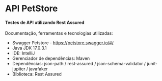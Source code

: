 # API PetStore
#### Testes de API utilizando Rest Assured

Documentação, ferramentas e tecnologias utilizadas:
- Swagger Petstore - https://petstore.swagger.io/#/
- Java JDK 17.0.3.1
- IDE: IntelliJ
- Gerenciador de dependências: Maven 
- Dependências: json-path / rest-assured / json-schema-validator / junit-jupiter / javafaker
- Biblioteca: Rest Assured
